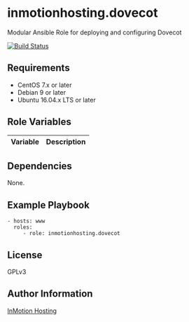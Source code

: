 inmotionhosting.dovecot
=========

Modular Ansible Role for deploying and configuring Dovecot

[![Build Status](https://travis-ci.org/inmotionhosting/ansible-role-dovecot.png?branch=master)](https://travis-ci.org/inmotionhosting/ansible-role-dovecot)

Requirements
------------

* CentOS 7.x or later
* Debian 9 or later
* Ubuntu 16.04.x LTS or later

Role Variables
--------------

| Variable | Description |
| -------- | ----------- |

Dependencies
------------

None.

Example Playbook
----------------

    - hosts: www
      roles:
         - role: inmotionhosting.dovecot

License
-------

GPLv3

Author Information
------------------

[InMotion Hosting](https://inmotionhosting.com)
